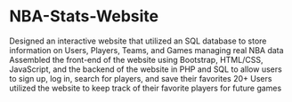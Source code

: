 # NBA-Stats-Website
 
Designed an interactive website that utilized an SQL database to store information on Users, Players, Teams, and Games managing real NBA data
Assembled the front-end of the website using Bootstrap, HTML/CSS, JavaScript, and the backend of the website in PHP and SQL to allow users to sign up, log in, search for players, and save their favorites
20+ Users utilized the website to keep track of their favorite players for future games
